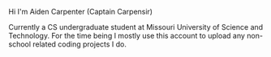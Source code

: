 Hi I'm Aiden Carpenter (Captain Carpensir)

Currently a CS undergraduate student at Missouri University of Science and Technology.
For the time being I mostly use this account to upload any non-school related coding projects I do.
